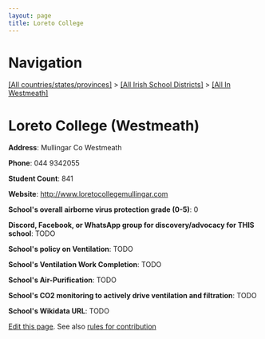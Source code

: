 ```yaml
---
layout: page
title: Loreto College
---
```

# Navigation

[[All countries/states/provinces]](../../..) > [[All Irish School Districts]](../..) > [[All In Westmeath]](..)

# Loreto College (Westmeath)

**Address**: Mullingar Co Westmeath

**Phone**: 044 9342055

**Student Count**: 841

**Website**: <http://www.loretocollegemullingar.com>

**School's overall airborne virus protection grade (0-5)**: 0

**Discord, Facebook, or WhatsApp group for discovery/advocacy for THIS school**: TODO

**School's policy on Ventilation**: TODO

**School's Ventilation Work Completion**: TODO

**School's Air-Purification**: TODO

**School's CO2 monitoring to actively drive ventilation and filtration**: TODO

**School's Wikidata URL**: TODO


[Edit this page](https://github.com/ventilate-schools/Ireland/edit/main/./Westmeath/Loreto_College.md). See also [rules for contribution](../../../contribution-rules/)